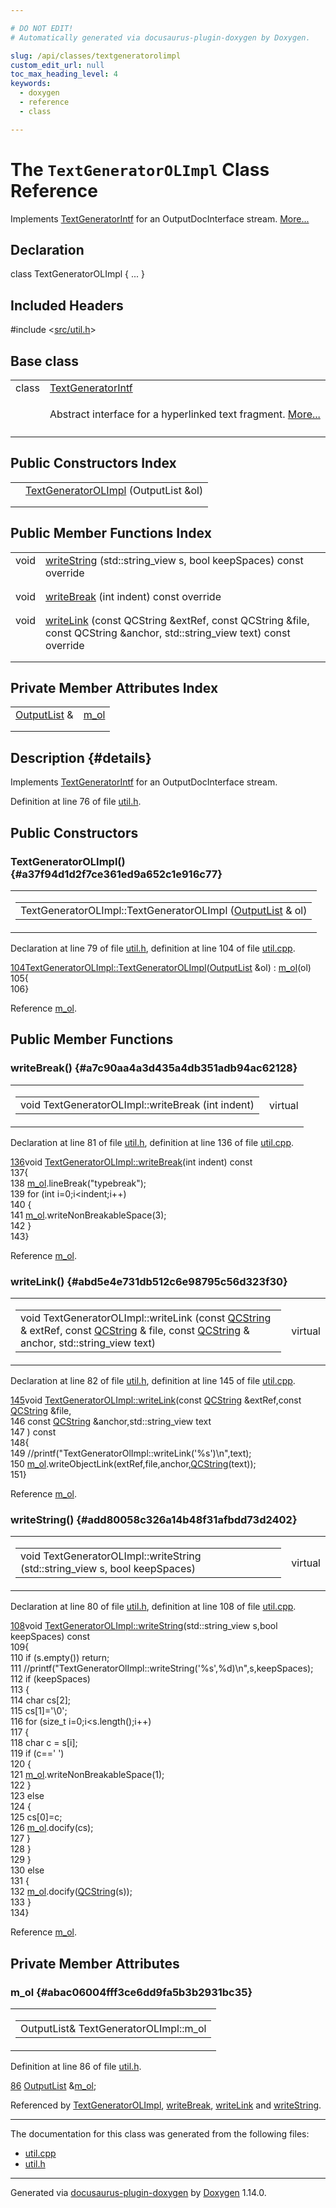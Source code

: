 ```yaml
---

# DO NOT EDIT!
# Automatically generated via docusaurus-plugin-doxygen by Doxygen.

slug: /api/classes/textgeneratorolimpl
custom_edit_url: null
toc_max_heading_level: 4
keywords:
  - doxygen
  - reference
  - class

---
```


<div class="doxyPage">

# The `TextGeneratorOLImpl` Class Reference

<p>Implements <a href="/web-doxygen/docs/api/classes/textgeneratorintf">TextGeneratorIntf</a> for an OutputDocInterface stream. <a href="#details">More...</a></p>

## Declaration

<div class="doxyDeclaration">
class TextGeneratorOLImpl { ... }
</div>

## Included Headers

<div class="doxyIncludesList">#include &lt;<a href="/web-doxygen/docs/api/files/src/util-h">src/util.h</a>&gt;
</div>

## Base class

<table class="doxyMembersIndex">

<tr class="doxyMemberIndexItem">
<td class="doxyMemberIndexItemType" align="left" valign="top">class</td>
<td class="doxyMemberIndexItemName" align="left" valign="top"><a href="/web-doxygen/docs/api/classes/textgeneratorintf">TextGeneratorIntf</a></td>
</tr>
<tr class="doxyMemberIndexDescription">
<td class="doxyMemberIndexDescriptionLeft"></td>
<td class="doxyMemberIndexDescriptionRight">
<p>Abstract interface for a hyperlinked text fragment. <a href="/web-doxygen/docs/api/classes/textgeneratorintf/#details">More...</a></p>
</td>
</tr>
<tr class="doxyMemberIndexSeparator">
<td class="doxyMemberIndexSeparator" colspan="2"></td>
</tr>

</table>

## Public Constructors Index

<table class="doxyMembersIndex">

<tr class="doxyMemberIndexItem">
<td class="doxyMemberIndexItemType" align="left" valign="top"></td>
<td class="doxyMemberIndexItemName" align="left" valign="top"><a href="#a37f94d1d2f7ce361ed9a652c1e916c77">TextGeneratorOLImpl</a> (OutputList &amp;ol)</td>
</tr>
<tr class="doxyMemberIndexDescription">
<td class="doxyMemberIndexDescriptionLeft"></td>
<td class="doxyMemberIndexDescriptionRight">
</td>
</tr>
<tr class="doxyMemberIndexSeparator">
<td class="doxyMemberIndexSeparator" colspan="2"></td>
</tr>

</table>

## Public Member Functions Index

<table class="doxyMembersIndex">

<tr class="doxyMemberIndexItem">
<td class="doxyMemberIndexItemType" align="left" valign="top">void</td>
<td class="doxyMemberIndexItemName" align="left" valign="top"><a href="#add80058c326a14b48f31afbdd73d2402">writeString</a> (std::string_view s, bool keepSpaces) const override</td>
</tr>
<tr class="doxyMemberIndexDescription">
<td class="doxyMemberIndexDescriptionLeft"></td>
<td class="doxyMemberIndexDescriptionRight">
</td>
</tr>
<tr class="doxyMemberIndexSeparator">
<td class="doxyMemberIndexSeparator" colspan="2"></td>
</tr>

<tr class="doxyMemberIndexItem">
<td class="doxyMemberIndexItemType" align="left" valign="top">void</td>
<td class="doxyMemberIndexItemName" align="left" valign="top"><a href="#a7c90aa4a3d435a4db351adb94ac62128">writeBreak</a> (int indent) const override</td>
</tr>
<tr class="doxyMemberIndexDescription">
<td class="doxyMemberIndexDescriptionLeft"></td>
<td class="doxyMemberIndexDescriptionRight">
</td>
</tr>
<tr class="doxyMemberIndexSeparator">
<td class="doxyMemberIndexSeparator" colspan="2"></td>
</tr>

<tr class="doxyMemberIndexItem">
<td class="doxyMemberIndexItemType" align="left" valign="top">void</td>
<td class="doxyMemberIndexItemName" align="left" valign="top"><a href="#abd5e4e731db512c6e98795c56d323f30">writeLink</a> (const QCString &amp;extRef, const QCString &amp;file, const QCString &amp;anchor, std::string_view text) const override</td>
</tr>
<tr class="doxyMemberIndexDescription">
<td class="doxyMemberIndexDescriptionLeft"></td>
<td class="doxyMemberIndexDescriptionRight">
</td>
</tr>
<tr class="doxyMemberIndexSeparator">
<td class="doxyMemberIndexSeparator" colspan="2"></td>
</tr>

</table>

## Private Member Attributes Index

<table class="doxyMembersIndex">

<tr class="doxyMemberIndexItem">
<td class="doxyMemberIndexItemType" align="left" valign="top"><a href="/web-doxygen/docs/api/classes/outputlist">OutputList</a> &amp;</td>
<td class="doxyMemberIndexItemName" align="left" valign="top"><a href="#abac06004fff3ce6dd9fa5b3b2931bc35">m_ol</a></td>
</tr>
<tr class="doxyMemberIndexDescription">
<td class="doxyMemberIndexDescriptionLeft"></td>
<td class="doxyMemberIndexDescriptionRight">
</td>
</tr>
<tr class="doxyMemberIndexSeparator">
<td class="doxyMemberIndexSeparator" colspan="2"></td>
</tr>

</table>

## Description {#details}

<p>Implements <a href="/web-doxygen/docs/api/classes/textgeneratorintf">TextGeneratorIntf</a> for an OutputDocInterface stream.</p>

<p>Definition at line 76 of file <a href="/web-doxygen/docs/api/files/src/util-h">util.h</a>.</p>


<div class="doxySectionDef">

## Public Constructors

### TextGeneratorOLImpl() {#a37f94d1d2f7ce361ed9a652c1e916c77}

<div class="doxyMemberItem">
<div class="doxyMemberProto">
<table class="doxyMemberLabels">
<tr class="doxyMemberLabels">
<td class="doxyMemberLabelsLeft">
<table class="doxyMemberName">
<tr>
<td class="doxyMemberName">TextGeneratorOLImpl::TextGeneratorOLImpl (<a href="/web-doxygen/docs/api/classes/outputlist">OutputList</a> &amp; ol)</td>
</tr>
</table>
</td>
</tr>
</table>
</div>
<div class="doxyMemberDoc">



<p>Declaration at line 79 of file <a href="/web-doxygen/docs/api/files/src/util-h">util.h</a>, definition at line 104 of file <a href="/web-doxygen/docs/api/files/src/util-cpp">util.cpp</a>.</p>


<div class="doxyProgramListing">

<div class="doxyCodeLine"><span class="doxyLineNumber"><a href="#a37f94d1d2f7ce361ed9a652c1e916c77">104</a></span><span class="doxyLineContent"><span class="doxyHighlight"><a href="#a37f94d1d2f7ce361ed9a652c1e916c77">TextGeneratorOLImpl::TextGeneratorOLImpl</a>(<a href="/web-doxygen/docs/api/classes/outputlist">OutputList</a> &amp;ol) : <a href="#abac06004fff3ce6dd9fa5b3b2931bc35">m_ol</a>(ol)</span></span></div>
<div class="doxyCodeLine"><span class="doxyLineNumber">105</span><span class="doxyLineContent"><span class="doxyHighlight">{</span></span></div>
<div class="doxyCodeLine"><span class="doxyLineNumber">106</span><span class="doxyLineContent"><span class="doxyHighlight">}</span></span></div>

</div>


<p>Reference <a href="#abac06004fff3ce6dd9fa5b3b2931bc35">m_ol</a>.</p>

</div>
</div>

</div>

<div class="doxySectionDef">

## Public Member Functions

### writeBreak() {#a7c90aa4a3d435a4db351adb94ac62128}

<div class="doxyMemberItem">
<div class="doxyMemberProto">
<table class="doxyMemberLabels">
<tr class="doxyMemberLabels">
<td class="doxyMemberLabelsLeft">
<table class="doxyMemberName">
<tr>
<td class="doxyMemberName">void TextGeneratorOLImpl::writeBreak (int indent)</td>
</tr>
</table>
</td>
<td class="doxyMemberLabelsRight">
<span class="doxyMemberLabels">
<span class="doxyMemberLabel virtual">virtual</span>
</span>
</td>
</tr>
</table>
</div>
<div class="doxyMemberDoc">



<p>Declaration at line 81 of file <a href="/web-doxygen/docs/api/files/src/util-h">util.h</a>, definition at line 136 of file <a href="/web-doxygen/docs/api/files/src/util-cpp">util.cpp</a>.</p>


<div class="doxyProgramListing">

<div class="doxyCodeLine"><span class="doxyLineNumber"><a href="#a7c90aa4a3d435a4db351adb94ac62128">136</a></span><span class="doxyLineContent"><span class="doxyHighlightKeywordType">void</span><span class="doxyHighlight"> <a href="#a7c90aa4a3d435a4db351adb94ac62128">TextGeneratorOLImpl::writeBreak</a>(</span><span class="doxyHighlightKeywordType">int</span><span class="doxyHighlight"> indent)</span><span class="doxyHighlightKeyword"> const</span></span></div>
<div class="doxyCodeLine"><span class="doxyLineNumber">137</span><span class="doxyLineContent"><span class="doxyHighlight">{</span></span></div>
<div class="doxyCodeLine"><span class="doxyLineNumber">138</span><span class="doxyLineContent"><span class="doxyHighlight">  <a href="#abac06004fff3ce6dd9fa5b3b2931bc35">m_ol</a>.lineBreak(</span><span class="doxyHighlightStringLiteral">"typebreak"</span><span class="doxyHighlight">);</span></span></div>
<div class="doxyCodeLine"><span class="doxyLineNumber">139</span><span class="doxyLineContent"><span class="doxyHighlight">  </span><span class="doxyHighlightKeywordFlow">for</span><span class="doxyHighlight"> (</span><span class="doxyHighlightKeywordType">int</span><span class="doxyHighlight"> i=0;i&lt;indent;i++)</span></span></div>
<div class="doxyCodeLine"><span class="doxyLineNumber">140</span><span class="doxyLineContent"><span class="doxyHighlight">  {</span></span></div>
<div class="doxyCodeLine"><span class="doxyLineNumber">141</span><span class="doxyLineContent"><span class="doxyHighlight">    <a href="#abac06004fff3ce6dd9fa5b3b2931bc35">m_ol</a>.writeNonBreakableSpace(3);</span></span></div>
<div class="doxyCodeLine"><span class="doxyLineNumber">142</span><span class="doxyLineContent"><span class="doxyHighlight">  }</span></span></div>
<div class="doxyCodeLine"><span class="doxyLineNumber">143</span><span class="doxyLineContent"><span class="doxyHighlight">}</span></span></div>

</div>


<p>Reference <a href="#abac06004fff3ce6dd9fa5b3b2931bc35">m_ol</a>.</p>

</div>
</div>

### writeLink() {#abd5e4e731db512c6e98795c56d323f30}

<div class="doxyMemberItem">
<div class="doxyMemberProto">
<table class="doxyMemberLabels">
<tr class="doxyMemberLabels">
<td class="doxyMemberLabelsLeft">
<table class="doxyMemberName">
<tr>
<td class="doxyMemberName">void TextGeneratorOLImpl::writeLink (const <a href="/web-doxygen/docs/api/classes/qcstring">QCString</a> &amp; extRef, const <a href="/web-doxygen/docs/api/classes/qcstring">QCString</a> &amp; file, const <a href="/web-doxygen/docs/api/classes/qcstring">QCString</a> &amp; anchor, std::string_view text)</td>
</tr>
</table>
</td>
<td class="doxyMemberLabelsRight">
<span class="doxyMemberLabels">
<span class="doxyMemberLabel virtual">virtual</span>
</span>
</td>
</tr>
</table>
</div>
<div class="doxyMemberDoc">



<p>Declaration at line 82 of file <a href="/web-doxygen/docs/api/files/src/util-h">util.h</a>, definition at line 145 of file <a href="/web-doxygen/docs/api/files/src/util-cpp">util.cpp</a>.</p>


<div class="doxyProgramListing">

<div class="doxyCodeLine"><span class="doxyLineNumber"><a href="#abd5e4e731db512c6e98795c56d323f30">145</a></span><span class="doxyLineContent"><span class="doxyHighlightKeywordType">void</span><span class="doxyHighlight"> <a href="#abd5e4e731db512c6e98795c56d323f30">TextGeneratorOLImpl::writeLink</a>(</span><span class="doxyHighlightKeyword">const</span><span class="doxyHighlight"> <a href="/web-doxygen/docs/api/classes/qcstring">QCString</a> &amp;extRef,</span><span class="doxyHighlightKeyword">const</span><span class="doxyHighlight"> <a href="/web-doxygen/docs/api/classes/qcstring">QCString</a> &amp;file,</span></span></div>
<div class="doxyCodeLine"><span class="doxyLineNumber">146</span><span class="doxyLineContent"><span class="doxyHighlight">                                    </span><span class="doxyHighlightKeyword">const</span><span class="doxyHighlight"> <a href="/web-doxygen/docs/api/classes/qcstring">QCString</a> &amp;anchor,std::string_view text</span></span></div>
<div class="doxyCodeLine"><span class="doxyLineNumber">147</span><span class="doxyLineContent"><span class="doxyHighlight">                                   )</span><span class="doxyHighlightKeyword"> const</span></span></div>
<div class="doxyCodeLine"><span class="doxyLineNumber">148</span><span class="doxyLineContent"><span class="doxyHighlight">{</span></span></div>
<div class="doxyCodeLine"><span class="doxyLineNumber">149</span><span class="doxyLineContent"><span class="doxyHighlight">  </span><span class="doxyHighlightComment">//printf("TextGeneratorOlImpl::writeLink('%s')\n",text);</span></span></div>
<div class="doxyCodeLine"><span class="doxyLineNumber">150</span><span class="doxyLineContent"><span class="doxyHighlight">  <a href="#abac06004fff3ce6dd9fa5b3b2931bc35">m_ol</a>.writeObjectLink(extRef,file,anchor,<a href="/web-doxygen/docs/api/classes/qcstring">QCString</a>(text));</span></span></div>
<div class="doxyCodeLine"><span class="doxyLineNumber">151</span><span class="doxyLineContent"><span class="doxyHighlight">}</span></span></div>

</div>


<p>Reference <a href="#abac06004fff3ce6dd9fa5b3b2931bc35">m_ol</a>.</p>

</div>
</div>

### writeString() {#add80058c326a14b48f31afbdd73d2402}

<div class="doxyMemberItem">
<div class="doxyMemberProto">
<table class="doxyMemberLabels">
<tr class="doxyMemberLabels">
<td class="doxyMemberLabelsLeft">
<table class="doxyMemberName">
<tr>
<td class="doxyMemberName">void TextGeneratorOLImpl::writeString (std::string_view s, bool keepSpaces)</td>
</tr>
</table>
</td>
<td class="doxyMemberLabelsRight">
<span class="doxyMemberLabels">
<span class="doxyMemberLabel virtual">virtual</span>
</span>
</td>
</tr>
</table>
</div>
<div class="doxyMemberDoc">



<p>Declaration at line 80 of file <a href="/web-doxygen/docs/api/files/src/util-h">util.h</a>, definition at line 108 of file <a href="/web-doxygen/docs/api/files/src/util-cpp">util.cpp</a>.</p>


<div class="doxyProgramListing">

<div class="doxyCodeLine"><span class="doxyLineNumber"><a href="#add80058c326a14b48f31afbdd73d2402">108</a></span><span class="doxyLineContent"><span class="doxyHighlightKeywordType">void</span><span class="doxyHighlight"> <a href="#add80058c326a14b48f31afbdd73d2402">TextGeneratorOLImpl::writeString</a>(std::string_view s,</span><span class="doxyHighlightKeywordType">bool</span><span class="doxyHighlight"> keepSpaces)</span><span class="doxyHighlightKeyword"> const</span></span></div>
<div class="doxyCodeLine"><span class="doxyLineNumber">109</span><span class="doxyLineContent"><span class="doxyHighlight">{</span></span></div>
<div class="doxyCodeLine"><span class="doxyLineNumber">110</span><span class="doxyLineContent"><span class="doxyHighlight">  </span><span class="doxyHighlightKeywordFlow">if</span><span class="doxyHighlight"> (s.empty()) </span><span class="doxyHighlightKeywordFlow">return</span><span class="doxyHighlight">;</span></span></div>
<div class="doxyCodeLine"><span class="doxyLineNumber">111</span><span class="doxyLineContent"><span class="doxyHighlight">  </span><span class="doxyHighlightComment">//printf("TextGeneratorOlImpl::writeString('%s',%d)\n",s,keepSpaces);</span></span></div>
<div class="doxyCodeLine"><span class="doxyLineNumber">112</span><span class="doxyLineContent"><span class="doxyHighlight">  </span><span class="doxyHighlightKeywordFlow">if</span><span class="doxyHighlight"> (keepSpaces)</span></span></div>
<div class="doxyCodeLine"><span class="doxyLineNumber">113</span><span class="doxyLineContent"><span class="doxyHighlight">  {</span></span></div>
<div class="doxyCodeLine"><span class="doxyLineNumber">114</span><span class="doxyLineContent"><span class="doxyHighlight">    </span><span class="doxyHighlightKeywordType">char</span><span class="doxyHighlight"> cs[2];</span></span></div>
<div class="doxyCodeLine"><span class="doxyLineNumber">115</span><span class="doxyLineContent"><span class="doxyHighlight">    cs[1]=</span><span class="doxyHighlightCharLiteral">'\0'</span><span class="doxyHighlight">;</span></span></div>
<div class="doxyCodeLine"><span class="doxyLineNumber">116</span><span class="doxyLineContent"><span class="doxyHighlight">    </span><span class="doxyHighlightKeywordFlow">for</span><span class="doxyHighlight"> (</span><span class="doxyHighlightKeywordType">size_t</span><span class="doxyHighlight"> i=0;i&lt;s.length();i++)</span></span></div>
<div class="doxyCodeLine"><span class="doxyLineNumber">117</span><span class="doxyLineContent"><span class="doxyHighlight">    {</span></span></div>
<div class="doxyCodeLine"><span class="doxyLineNumber">118</span><span class="doxyLineContent"><span class="doxyHighlight">      </span><span class="doxyHighlightKeywordType">char</span><span class="doxyHighlight"> c = s[i];</span></span></div>
<div class="doxyCodeLine"><span class="doxyLineNumber">119</span><span class="doxyLineContent"><span class="doxyHighlight">      </span><span class="doxyHighlightKeywordFlow">if</span><span class="doxyHighlight"> (c==</span><span class="doxyHighlightCharLiteral">' '</span><span class="doxyHighlight">)</span></span></div>
<div class="doxyCodeLine"><span class="doxyLineNumber">120</span><span class="doxyLineContent"><span class="doxyHighlight">      {</span></span></div>
<div class="doxyCodeLine"><span class="doxyLineNumber">121</span><span class="doxyLineContent"><span class="doxyHighlight">        <a href="#abac06004fff3ce6dd9fa5b3b2931bc35">m_ol</a>.writeNonBreakableSpace(1);</span></span></div>
<div class="doxyCodeLine"><span class="doxyLineNumber">122</span><span class="doxyLineContent"><span class="doxyHighlight">      }</span></span></div>
<div class="doxyCodeLine"><span class="doxyLineNumber">123</span><span class="doxyLineContent"><span class="doxyHighlight">      </span><span class="doxyHighlightKeywordFlow">else</span></span></div>
<div class="doxyCodeLine"><span class="doxyLineNumber">124</span><span class="doxyLineContent"><span class="doxyHighlight">      {</span></span></div>
<div class="doxyCodeLine"><span class="doxyLineNumber">125</span><span class="doxyLineContent"><span class="doxyHighlight">        cs[0]=c;</span></span></div>
<div class="doxyCodeLine"><span class="doxyLineNumber">126</span><span class="doxyLineContent"><span class="doxyHighlight">        <a href="#abac06004fff3ce6dd9fa5b3b2931bc35">m_ol</a>.docify(cs);</span></span></div>
<div class="doxyCodeLine"><span class="doxyLineNumber">127</span><span class="doxyLineContent"><span class="doxyHighlight">      }</span></span></div>
<div class="doxyCodeLine"><span class="doxyLineNumber">128</span><span class="doxyLineContent"><span class="doxyHighlight">    }</span></span></div>
<div class="doxyCodeLine"><span class="doxyLineNumber">129</span><span class="doxyLineContent"><span class="doxyHighlight">  }</span></span></div>
<div class="doxyCodeLine"><span class="doxyLineNumber">130</span><span class="doxyLineContent"><span class="doxyHighlight">  </span><span class="doxyHighlightKeywordFlow">else</span></span></div>
<div class="doxyCodeLine"><span class="doxyLineNumber">131</span><span class="doxyLineContent"><span class="doxyHighlight">  {</span></span></div>
<div class="doxyCodeLine"><span class="doxyLineNumber">132</span><span class="doxyLineContent"><span class="doxyHighlight">    <a href="#abac06004fff3ce6dd9fa5b3b2931bc35">m_ol</a>.docify(<a href="/web-doxygen/docs/api/classes/qcstring">QCString</a>(s));</span></span></div>
<div class="doxyCodeLine"><span class="doxyLineNumber">133</span><span class="doxyLineContent"><span class="doxyHighlight">  }</span></span></div>
<div class="doxyCodeLine"><span class="doxyLineNumber">134</span><span class="doxyLineContent"><span class="doxyHighlight">}</span></span></div>

</div>


<p>Reference <a href="#abac06004fff3ce6dd9fa5b3b2931bc35">m_ol</a>.</p>

</div>
</div>

</div>

<div class="doxySectionDef">

## Private Member Attributes

### m\_ol {#abac06004fff3ce6dd9fa5b3b2931bc35}

<div class="doxyMemberItem">
<div class="doxyMemberProto">
<table class="doxyMemberLabels">
<tr class="doxyMemberLabels">
<td class="doxyMemberLabelsLeft">
<table class="doxyMemberName">
<tr>
<td class="doxyMemberName">OutputList&amp; TextGeneratorOLImpl::m_ol</td>
</tr>
</table>
</td>
</tr>
</table>
</div>
<div class="doxyMemberDoc">



<p>Definition at line 86 of file <a href="/web-doxygen/docs/api/files/src/util-h">util.h</a>.</p>


<div class="doxyProgramListing">

<div class="doxyCodeLine"><span class="doxyLineNumber"><a href="#abac06004fff3ce6dd9fa5b3b2931bc35">86</a></span><span class="doxyLineContent"><span class="doxyHighlight">    <a href="/web-doxygen/docs/api/classes/outputlist">OutputList</a> &amp;<a href="#abac06004fff3ce6dd9fa5b3b2931bc35">m_ol</a>;</span></span></div>

</div>


<p>Referenced by <a href="#a37f94d1d2f7ce361ed9a652c1e916c77">TextGeneratorOLImpl</a>, <a href="#a7c90aa4a3d435a4db351adb94ac62128">writeBreak</a>, <a href="#abd5e4e731db512c6e98795c56d323f30">writeLink</a> and <a href="#add80058c326a14b48f31afbdd73d2402">writeString</a>.</p>

</div>
</div>

</div>

<hr/>

The documentation for this class was generated from the following files:

<ul>
<li><a href="/web-doxygen/docs/api/files/src/util-cpp">util.cpp</a></li>
<li><a href="/web-doxygen/docs/api/files/src/util-h">util.h</a></li>
</ul>

<hr/>

<p class="doxyGeneratedBy">Generated via <a href="https://github.com/xpack/docusaurus-plugin-doxygen">docusaurus-plugin-doxygen</a> by <a href="https://www.doxygen.nl">Doxygen</a> 1.14.0.</p>

</div>
